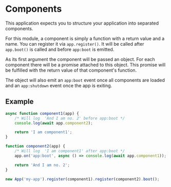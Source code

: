 # Components
This application expects you to structure your application into separated components.

For this module, a component is simply a function with a return value and a name. You can register it via `app.register()`. It will be called after `app.boot()` is called and before `app:boot` is emitted.

As its first argument the component will be passed an object. For each component there will be a promise attached to this object. This promise will be fulfilled with the return value of that component's function.

The object will also emit an `app:boot` event once all components are loaded and an `app:shutdown` event once the app is exiting.

## Example
```js
async function component1(app) {
	/* Will log  'And I am no. 2' before app:boot */
	console.log(await app.component2);

	return 'I am component1';
}

function component2(app) {
	/* Will log  'I am component1' after app:boot */
	app.on('app:boot', async () => console.log(await app.component1));

	return 'And I am no. 2';
}

new App('my-app').register(component1).register(component2).boot();
```
